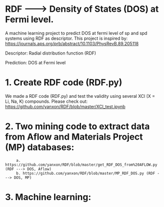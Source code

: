 # RDF ---> Density of States (DOS) at Fermi level.

A machine learning project to predict DOS at fermi level of sp and spd systems using RDF as descriptor. This project is inspired by:
https://journals.aps.org/prb/abstract/10.1103/PhysRevB.89.205118

Descriptor:
Radial distribution function (RDF)

Prediction:
DOS at Fermi level

# 1.  Create RDF code (RDF.py)
   We made a RDF code (RDF.py) and test the validity using several XCl (X = Li, Na, K) compounds.
   Please check out:
   https://github.com/yanxon/RDF/blob/master/XCl_test.ipynb

# 2.  Two mining code to extract data from Aflow and Materials Project (MP) databases:

         a. https://github.com/yanxon/RDF/blob/master/get_RDF_DOS_from%20AFLOW.py (RDF ---> DOS, Aflow)
         b. https://github.com/yanxon/RDF/blob/master/MP_RDF_DOS.py (RDF ---> DOS, MP)

# 3.  Machine learning:

